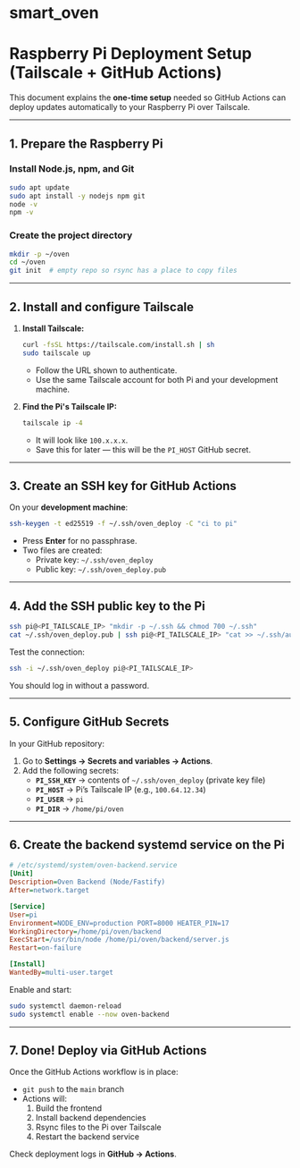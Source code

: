 # smart_oven


# Raspberry Pi Deployment Setup (Tailscale + GitHub Actions)

This document explains the **one-time setup** needed so GitHub Actions can deploy updates automatically to your Raspberry Pi over Tailscale.

---

## 1. Prepare the Raspberry Pi

### Install Node.js, npm, and Git
```bash
sudo apt update
sudo apt install -y nodejs npm git
node -v
npm -v
```

### Create the project directory
```bash
mkdir -p ~/oven
cd ~/oven
git init  # empty repo so rsync has a place to copy files
```

---

## 2. Install and configure Tailscale

1. **Install Tailscale:**
   ```bash
   curl -fsSL https://tailscale.com/install.sh | sh
   sudo tailscale up
   ```
   - Follow the URL shown to authenticate.
   - Use the same Tailscale account for both Pi and your development machine.

2. **Find the Pi's Tailscale IP:**
   ```bash
   tailscale ip -4
   ```
   - It will look like `100.x.x.x`.
   - Save this for later — this will be the `PI_HOST` GitHub secret.

---

## 3. Create an SSH key for GitHub Actions

On your **development machine**:

```bash
ssh-keygen -t ed25519 -f ~/.ssh/oven_deploy -C "ci to pi"
```
- Press **Enter** for no passphrase.
- Two files are created:
  - Private key: `~/.ssh/oven_deploy`
  - Public key: `~/.ssh/oven_deploy.pub`

---

## 4. Add the SSH public key to the Pi

```bash
ssh pi@<PI_TAILSCALE_IP> "mkdir -p ~/.ssh && chmod 700 ~/.ssh"
cat ~/.ssh/oven_deploy.pub | ssh pi@<PI_TAILSCALE_IP> "cat >> ~/.ssh/authorized_keys && chmod 600 ~/.ssh/authorized_keys"
```

Test the connection:
```bash
ssh -i ~/.ssh/oven_deploy pi@<PI_TAILSCALE_IP>
```
You should log in without a password.

---

## 5. Configure GitHub Secrets

In your GitHub repository:
1. Go to **Settings → Secrets and variables → Actions**.
2. Add the following secrets:
   - **`PI_SSH_KEY`** → contents of `~/.ssh/oven_deploy` (private key file)
   - **`PI_HOST`** → Pi’s Tailscale IP (e.g., `100.64.12.34`)
   - **`PI_USER`** → `pi`
   - **`PI_DIR`** → `/home/pi/oven`

---

## 6. Create the backend systemd service on the Pi

```ini
# /etc/systemd/system/oven-backend.service
[Unit]
Description=Oven Backend (Node/Fastify)
After=network.target

[Service]
User=pi
Environment=NODE_ENV=production PORT=8000 HEATER_PIN=17
WorkingDirectory=/home/pi/oven/backend
ExecStart=/usr/bin/node /home/pi/oven/backend/server.js
Restart=on-failure

[Install]
WantedBy=multi-user.target
```

Enable and start:
```bash
sudo systemctl daemon-reload
sudo systemctl enable --now oven-backend
```

---

## 7. Done! Deploy via GitHub Actions

Once the GitHub Actions workflow is in place:
- `git push` to the `main` branch
- Actions will:
  1. Build the frontend
  2. Install backend dependencies
  3. Rsync files to the Pi over Tailscale
  4. Restart the backend service

Check deployment logs in **GitHub → Actions**.
